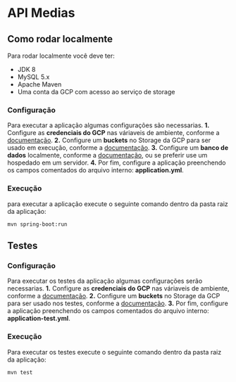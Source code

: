 # API Medias

## Como rodar localmente
Para rodar localmente você deve ter:
- JDK 8
- MySQL 5.x
- Apache Maven
- Uma conta da GCP com acesso ao serviço de storage

### Configuração
Para executar a aplicação algumas configurações são necessarias.
**1.** Configure as **credenciais do GCP** nas váriaveis de ambiente, conforme a [documentação](https://cloud.google.com/docs/authentication/production#passing_variable).
**2.** Configure um **buckets** no Storage da GCP para ser usado em execução, conforme a [documentação](https://cloud.google.com/storage/docs/creating-buckets?hl=pt-br).
**3.** Configure um **banco de dados** localmente, conforme a [documentação](https://dev.mysql.com/doc/refman/5.7/en/installing.html), ou se preferir use um hospedado em um servidor.
**4.** Por fim, configure a aplicação preenchendo os campos comentados do arquivo interno: **application.yml**.

### Execução
para executar a aplicação execute o seguinte comando dentro da pasta raiz da aplicação:
```
mvn spring-boot:run
```

## Testes
### Configuração
Para executar os testes da aplicação algumas configurações serão necessarias.
**1.** Configure as **credenciais do GCP** nas váriaveis de ambiente, conforme a [documentação](https://cloud.google.com/docs/authentication/production#passing_variable).
**2.** Configure um **buckets** no Storage da GCP para ser usado nos testes, conforme a [documentação](https://cloud.google.com/storage/docs/creating-buckets?hl=pt-br).
**3.** Por fim, configure a aplicação preenchendo os campos comentados do arquivo interno: **application-test.yml**.

### Execução
Para executar os testes execute o seguinte comando dentro da pasta raiz da aplicação:
```
mvn test
```